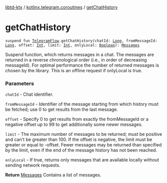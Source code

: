 [libtd-ktx](../index.md) / [kotlinx.telegram.coroutines](index.md) / [getChatHistory](./get-chat-history.md)

# getChatHistory

`suspend fun `[`TelegramFlow`](../kotlinx.telegram.core/-telegram-flow/index.md)`.getChatHistory(chatId: `[`Long`](https://kotlinlang.org/api/latest/jvm/stdlib/kotlin/-long/index.html)`, fromMessageId: `[`Long`](https://kotlinlang.org/api/latest/jvm/stdlib/kotlin/-long/index.html)`, offset: `[`Int`](https://kotlinlang.org/api/latest/jvm/stdlib/kotlin/-int/index.html)`, limit: `[`Int`](https://kotlinlang.org/api/latest/jvm/stdlib/kotlin/-int/index.html)`, onlyLocal: `[`Boolean`](https://kotlinlang.org/api/latest/jvm/stdlib/kotlin/-boolean/index.html)`): `[`Messages`](https://tdlibx.github.io/td/docs/org/drinkless/td/libcore/telegram/TdApi/Messages.html)

Suspend function, which returns messages in a chat. The messages are returned in a reverse
chronological order (i.e., in order of decreasing messageId). For optimal performance the number of
returned messages is chosen by the library. This is an offline request if onlyLocal is true.

### Parameters

`chatId` - Chat identifier.

`fromMessageId` - Identifier of the message starting from which history must be fetched; use 0
to get results from the last message.

`offset` - Specify 0 to get results from exactly the fromMessageId or a negative offset up to
99 to get additionally some newer messages.

`limit` - The maximum number of messages to be returned; must be positive and can't be greater
than 100. If the offset is negative, the limit must be greater or equal to -offset. Fewer messages
may be returned than specified by the limit, even if the end of the message history has not been
reached.

`onlyLocal` - If true, returns only messages that are available locally without sending
network requests.

**Return**
[Messages](https://tdlibx.github.io/td/docs/org/drinkless/td/libcore/telegram/TdApi/Messages.html) Contains a list of messages.

